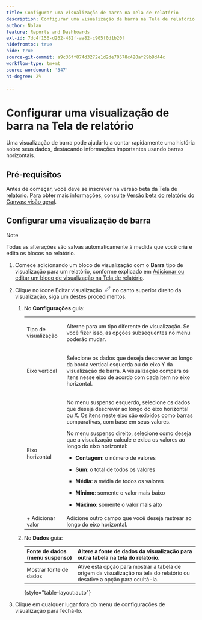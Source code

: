 ```yaml
---
title: Configurar uma visualização de barra na Tela de relatório
description: Configurar uma visualização de barra na Tela de relatório
author: Nolan
feature: Reports and Dashboards
exl-id: 7dc4f156-d262-482f-aa82-c905f0d1b20f
hidefromtoc: true
hide: true
source-git-commit: a9c36ff874d3272e1d2de70578c420af29b9d44c
workflow-type: tm+mt
source-wordcount: '347'
ht-degree: 2%

---
```



# Configurar uma visualização de barra na Tela de relatório

Uma visualização de barra pode ajudá-lo a contar rapidamente uma história sobre seus dados, destacando informações importantes usando barras horizontais.

## Pré-requisitos

Antes de começar, você deve se inscrever na versão beta da Tela de relatório. Para obter mais informações, consulte [Versão beta do relatório do Canvas: visão geral](/help/quicksilver/product-announcements/betas/canvas-dashboards-beta/reporting-canvas-beta-overview.md).

## Configurar uma visualização de barra

>[!NOTE]
>
>Todas as alterações são salvas automaticamente à medida que você cria e edita os blocos no relatório.

1. Comece adicionando um bloco de visualização com o **Barra** tipo de visualização para um relatório, conforme explicado em [Adicionar ou editar um bloco de visualização na Tela de relatório](../../../reports-and-dashboards/reporting-canvas/visualization-blocks/add-or-edit-report-visualization.md).

1. Clique no ícone Editar visualização ![](assets/edit-icon.png) no canto superior direito da visualização, siga um destes procedimentos.

   1. No **Configurações** guia:

      <table style="table-layout:auto">
       <col>
       <col>
       <tbody>
        <tr>
         <td role="rowheader">Tipo de visualização</td>
         <td><p>Alterne para um tipo diferente de visualização. Se você fizer isso, as opções subsequentes no menu poderão mudar.</p></td>
        </tr>
        <tr>
         <td role="rowheader">Eixo vertical</td>
         <td><p>Selecione os dados que deseja descrever ao longo da borda vertical esquerda ou do eixo Y da visualização de barra. A visualização compara os itens nesse eixo de acordo com cada item no eixo horizontal.</p></td>
        </tr>
        <tr>
         <td role="rowheader">Eixo horizontal</td>
         <td><p>No menu suspenso esquerdo, selecione os dados que deseja descrever ao longo do eixo horizontal ou X. Os itens neste eixo são exibidos como barras comparativas, com base em seus valores.</p><p>No menu suspenso direito, selecione como deseja que a visualização calcule e exiba os valores ao longo do eixo horizontal:</p>
          <ul>
           <li><p><b>Contagem</b>: o número de valores</p></li>
           <li><p><b>Sum</b>: o total de todos os valores </p></li>
           <li><p><b>Média</b>: a média de todos os valores</p></li>
           <li><p><b>Mínimo</b>: somente o valor mais baixo</p></li>
           <li><p><b>Máximo</b>: somente o valor mais alto</p></li>
          </ul></td>
        </tr>
        <tr>
         <td role="rowheader">+ Adicionar valor</td>
         <td>Adicione outro campo que você deseja rastrear ao longo do eixo horizontal.</td>
        </tr>
       </tbody>
      </table>

   1. No **Dados** guia:

      | Fonte de dados (menu suspenso) | Altere a fonte de dados da visualização para outra tabela na tela do relatório. |
      |---|---|
      | Mostrar fonte de dados | Ative esta opção para mostrar a tabela de origem da visualização na tela do relatório ou desative a opção para ocultá-la. |

      {style="table-layout:auto"}

      <!--   
      NOLAN-FLAG: convert table to html. 
      -->

1. Clique em qualquer lugar fora do menu de configurações de visualização para fechá-lo.
